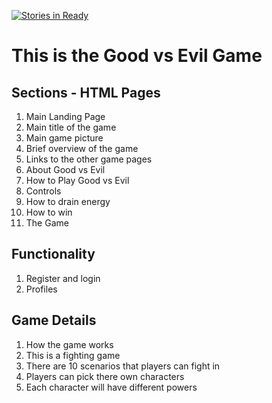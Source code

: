 [![Stories in Ready](https://badge.waffle.io/COOLMAN8766/goodvsevil.png?label=ready&title=Ready)](https://waffle.io/COOLMAN8766/goodvsevil)
# This is the Good vs Evil Game

## Sections - HTML Pages
1. Main Landing Page
  1. Main title of the game
  2. Main game picture
  3. Brief overview of the game
  4. Links to the other game pages
2. About Good vs Evil
3. How to Play Good vs Evil
  1. Controls
  2. How to drain energy
  3. How to win
4. The Game

## Functionality
1. Register and login
2. Profiles

## Game Details
1. How the game works
  1. This is a fighting game
  2. There are 10 scenarios that players can fight in
2. Players can pick there own characters
3. Each character will have different powers
